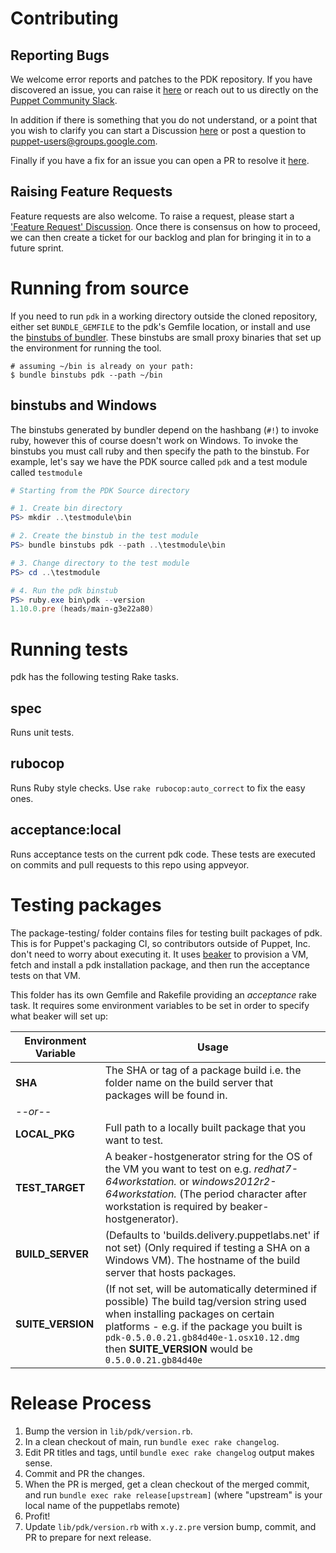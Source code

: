 # Contributing

## Reporting Bugs

We welcome error reports and patches to the PDK repository.
If you have discovered an issue, you can raise it [here](https://github.com/puppetlabs/pdk/issues) or reach out to us directly on the [Puppet Community Slack](https://slack.puppet.com/).

In addition if there is something that you do not understand, or a point that you wish to clarify you can start a Discussion [here](https://github.com/puppetlabs/pdk/discussions) or post a question to [puppet-users@groups.google.com](https://groups.google.com/forum/#!forum/puppet-users).

Finally if you have a fix for an issue you can open a PR to resolve it [here](https://github.com/puppetlabs/pdk/pulls).

## Raising Feature Requests

Feature requests are also welcome.
To raise a request, please start a ['Feature Request' Discussion](https://github.com/puppetlabs/pdk/discussions/categories/feature-request).
Once there is consensus on how to proceed, we can then create a ticket for our backlog and plan for bringing it in to a future sprint.

# Running from source

If you need to run `pdk` in a working directory outside the cloned repository, either set `BUNDLE_GEMFILE` to the pdk's Gemfile location, or install and use the [binstubs of bundler](http://bundler.io/bundle_binstubs.html). These binstubs are small proxy binaries that set up the environment for running the tool.

```
# assuming ~/bin is already on your path:
$ bundle binstubs pdk --path ~/bin
```

## binstubs and Windows

The binstubs generated by bundler depend on the hashbang (`#!`) to invoke ruby, however this of course doesn't work on Windows. To invoke the binstubs you must call ruby and then specify the path to the binstub. For example, let's say we have the PDK source called `pdk` and a test module called `testmodule`

``` powershell
# Starting from the PDK Source directory

# 1. Create bin directory
PS> mkdir ..\testmodule\bin

# 2. Create the binstub in the test module
PS> bundle binstubs pdk --path ..\testmodule\bin

# 3. Change directory to the test module
PS> cd ..\testmodule

# 4. Run the pdk binstub
PS> ruby.exe bin\pdk --version
1.10.0.pre (heads/main-g3e22a80)
```

# Running tests

pdk has the following testing Rake tasks.

## spec

Runs unit tests.

## rubocop

Runs Ruby style checks. Use `rake rubocop:auto_correct` to fix the easy ones.

## acceptance:local

Runs acceptance tests on the current pdk code. These tests are executed on commits and pull requests to this repo using appveyor.

# Testing packages

The package-testing/ folder contains files for testing built packages of pdk. This is for Puppet's packaging CI, so contributors outside of Puppet, Inc. don't need to worry about executing it. It uses [beaker](https://github.com/puppetlabs/beaker) to provision a VM, fetch and install a pdk installation package, and then run the acceptance tests on that VM.

This folder has its own Gemfile and Rakefile providing an _acceptance_ rake task. It requires some environment variables to be set in order to specify what beaker will set up:

Environment Variable | Usage
---------------------|------
**SHA** | The SHA or tag of a package build i.e. the folder name on the build server that packages will be found in.
*--or--* |
**LOCAL_PKG** | Full path to a locally built package that you want to test.
**TEST_TARGET** | A beaker-hostgenerator string for the OS of the VM you want to test on e.g. _redhat7-64workstation._ or _windows2012r2-64workstation._ (The period character after workstation is required by beaker-hostgenerator).
**BUILD_SERVER** | (Defaults to 'builds.delivery.puppetlabs.net' if not set) (Only required if testing a SHA on a Windows VM). The hostname of the build server that hosts packages.
**SUITE_VERSION** | (If not set, will be automatically determined if possible) The build tag/version string used when installing packages on certain platforms - e.g. if the package you built is `pdk-0.5.0.0.21.gb84d40e-1.osx10.12.dmg` then **SUITE_VERSION** would be `0.5.0.0.21.gb84d40e`

# Release Process

1. Bump the version in `lib/pdk/version.rb`.
1. In a clean checkout of main, run `bundle exec rake changelog`.
1. Edit PR titles and tags, until `bundle exec rake changelog` output makes sense.
1. Commit and PR the changes.
1. When the PR is merged, get a clean checkout of the merged commit, and run `bundle exec rake release[upstream]` (where "upstream" is your local name of the puppetlabs remote)
1. Profit!
1. Update `lib/pdk/version.rb` with `x.y.z.pre` version bump, commit, and PR to prepare for next release.
